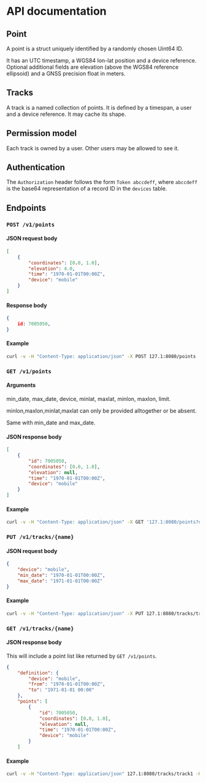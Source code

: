 # API documentation
## Point
A point is a struct uniquely identified by a randomly chosen Uint64 ID.

It has an UTC timestamp, a WGS84 lon-lat position and a device reference.
Optional additional fields are elevation (above the WGS84 reference ellipsoid)
and a GNSS precision float in meters.

## Tracks
A track is a named collection of points. It is defined by a timespan, a user and a
device reference. It may cache its shape.

## Permission model
Each track is owned by a user. Other users may be allowed to see it.

## Authentication
The `Authorization` header follows the form `Token abccdeff`, where `abccdeff`
is the base64 representation of a record ID in the `devices` table.

## Endpoints
### `POST /v1/points`
#### JSON request body
```json
[
    {
        "coordinates": [0.0, 1.0],
        "elevation": 4.0,
        "time": "1970-01-01T00:00Z",
        "device": "mobile"
    }
]
```
#### Response body
```json
{
    id: 7005050,
}
```

#### Example
```sh
curl -v -H "Content-Type: application/json" -X POST 127.1:8080/points  -H 'Authorization: Token Y3U2eWFoVGgK' -d '[{"coordinates": [3.0, 4.0],"time": "2017-12-24T18:21Z","elevation": 4,"device": "dev"}]'
```

### `GET /v1/points`
#### Arguments
min\_date, max\_date, device, minlat, maxlat, minlon, maxlon, limit.

minlon,maxlon,minlat,maxlat can only be provided alltogether or be absent.

Same with min\_date and max\_date.

#### JSON response body
```json
[
    {
        "id": 7005050,
        "coordinates": [0.0, 1.0],
        "elevation": null,
        "time": "1970-01-01T00:00Z",
        "device": "mobile"
    }
]
```

#### Example
```sh
curl -v -H "Content-Type: application/json" -X GET '127.1:8080/points?device=dev&minlon=0.0&maxlon=8.0&minlat=0.0&maxlat=9.0'  -H 'Authorization: Token Y3U2eWFoVGgK' | jq
```

### `PUT /v1/tracks/{name}`
#### JSON request body
```json
{
    "device": "mobile",
    "min_date": "1970-01-01T00:00Z",
    "max_date": "1971-01-01T00:00Z"
}
```

#### Example
```sh
curl -v -H "Content-Type: application/json" -X PUT 127.1:8080/tracks/track1  -H 'Authorization: Token Y3U2eWFoVGgK' -d '{"device":"dev","min_date": "1970-01-01T00:00Z","max_date": "2010-01-01T00:00Z"}
```

### `GET /v1/tracks/{name}`
#### JSON response body
This will include a point list like returned by `GET /v1/points`.

```json
{
    "definition": {
        "device": "mobile",
        "from": "1970-01-01T00:00Z",
        "to": "1971-01-01 00:00"
    },
    "points": [
        {
            "id": 7005050,
            "coordinates": [0.0, 1.0],
            "elevation": null,
            "time": "1970-01-01T00:00Z",
            "device": "mobile"
        }
    ]
```

#### Example
```sh
curl -v -H "Content-Type: application/json" 127.1:8080/tracks/track1 -H 'Authorization: Token Y3U2eWFoVGgK' | jq
```
